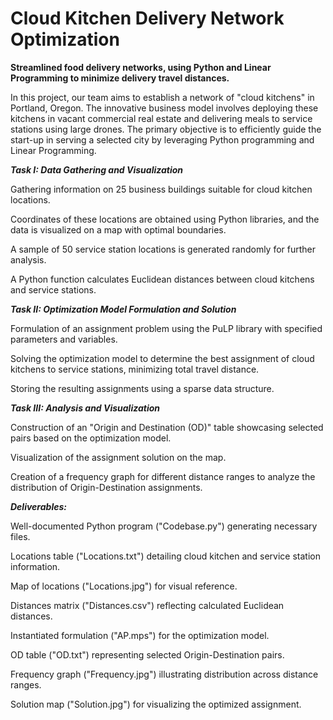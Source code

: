 # Cloud Kitchen Delivery Network Optimization
**Streamlined food delivery networks, using Python and Linear Programming to minimize delivery travel distances.**

In this project, our team aims to establish a network of "cloud kitchens" in Portland, Oregon. The innovative business model involves deploying these kitchens in vacant commercial real estate and delivering meals to service stations using large drones. The primary objective is to efficiently guide the start-up in serving a selected city by leveraging Python programming and Linear Programming.

**_Task I: Data Gathering and Visualization_**

Gathering information on 25 business buildings suitable for cloud kitchen locations.

Coordinates of these locations are obtained using Python libraries, and the data is visualized on a map with optimal boundaries.

A sample of 50 service station locations is generated randomly for further analysis.

A Python function calculates Euclidean distances between cloud kitchens and service stations.

_**Task II: Optimization Model Formulation and Solution**_

Formulation of an assignment problem using the PuLP library with specified parameters and variables.

Solving the optimization model to determine the best assignment of cloud kitchens to service stations, minimizing total travel distance.

Storing the resulting assignments using a sparse data structure.

_**Task III: Analysis and Visualization**_

Construction of an "Origin and Destination (OD)" table showcasing selected pairs based on the optimization model.

Visualization of the assignment solution on the map.

Creation of a frequency graph for different distance ranges to analyze the distribution of Origin-Destination assignments.

_**Deliverables:**_

Well-documented Python program ("Codebase.py") generating necessary files.

Locations table ("Locations.txt") detailing cloud kitchen and service station information.

Map of locations ("Locations.jpg") for visual reference.

Distances matrix ("Distances.csv") reflecting calculated Euclidean distances.

Instantiated formulation ("AP.mps") for the optimization model.

OD table ("OD.txt") representing selected Origin-Destination pairs.

Frequency graph ("Frequency.jpg") illustrating distribution across distance ranges.

Solution map ("Solution.jpg") for visualizing the optimized assignment.
